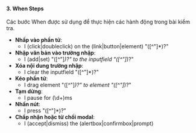 #### 3. **When Steps**
Các bước When được sử dụng để thực hiện các hành động trong bài kiểm tra.
- **Nhấp vào phần tử**:
  - I (click|doubleclick) on the (link|button|element) "([^"]*)?"
- **Nhập văn bản vào trường nhập**:
  - I (add|set) "([^"]*)?" to the inputfield "([^"]*)?"
- **Xóa nội dung trường nhập**:
  - I clear the inputfield "([^"]*)?"
- **Kéo phần tử**:
  - I drag element "([^"]*)?" to element "([^"]*)?"
- **Tạm dừng**:
  - I pause for (\d+)ms
- **Nhấn nút**:
  - I press "([^"]*)?"
- **Chấp nhận hoặc từ chối modal**:
  - I (accept|dismiss) the (alertbox|confirmbox|prompt)
